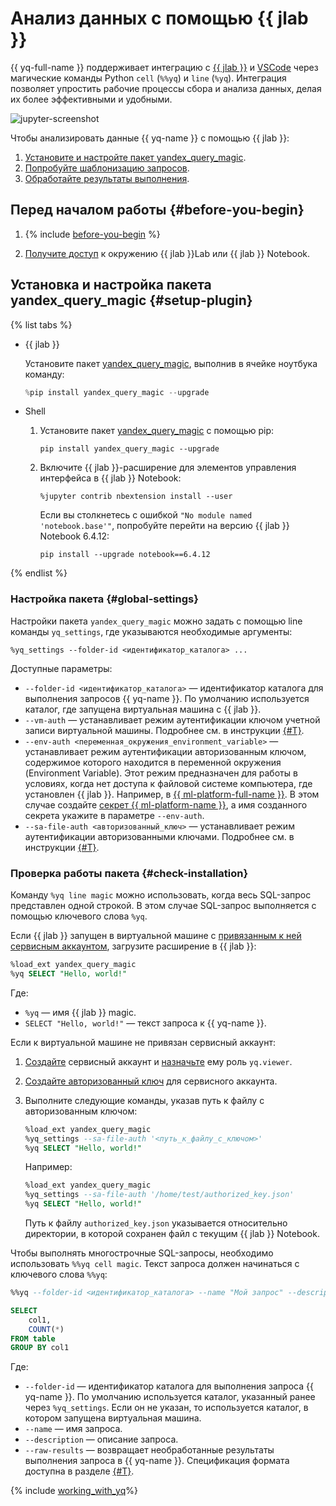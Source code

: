 # Анализ данных с помощью {{ jlab }}

{{ yq-full-name }} поддерживает интеграцию с [{{ jlab }}](https://jupyter.org) и [VSCode](https://code.visualstudio.com/docs/datascience/jupyter-notebooks) через магические команды Python `cell` (`%%yq`) и `line` (`%yq`). Интеграция позволяет упростить рабочие процессы сбора и анализа данных, делая их более эффективными и удобными.

![jupyter-screenshot](../../_assets/query/jupyter-screenshot.png)

Чтобы анализировать данные {{ yq-name }} с помощью {{ jlab }}:

1. [Установите и настройте пакет yandex_query_magic](#setup-plugin).
1. [Попробуйте шаблонизацию запросов](#templating).
1. [Обработайте результаты выполнения](#capture-command-result).

## Перед началом работы {#before-you-begin}

1. {% include [before-you-begin](../../_tutorials/_tutorials_includes/before-you-begin.md) %}

1. [Получите доступ](https://jupyter.org/install) к окружению {{ jlab }}Lab или {{ jlab }} Notebook.

## Установка и настройка пакета yandex_query_magic {#setup-plugin}

{% list tabs %}

- {{ jlab }}

  Установите пакет [yandex_query_magic](https://pypi.org/project/yandex-query-magic/), выполнив в ячейке ноутбука команду:

  ```python
  %pip install yandex_query_magic --upgrade
  ```

- Shell

  1. Установите пакет [yandex_query_magic](https://pypi.org/project/yandex-query-magic/) c помощью pip:

     ```shell
     pip install yandex_query_magic --upgrade
     ```

  1. Включите {{ jlab }}-расширение для элементов управления интерфейса в {{ jlab }} Notebook:

     ```shell
     %jupyter contrib nbextension install --user
     ```

     Если вы столкнетесь с ошибкой `"No module named 'notebook.base'"`, попробуйте перейти на версию {{ jlab }} Notebook 6.4.12:

     ```shell
     pip install --upgrade notebook==6.4.12
     ```

{% endlist %}

### Настройка пакета {#global-settings}

Настройки пакета `yandex_query_magic` можно задать с помощью line команды `yq_settings`, где указываются необходимые аргументы:

```shell
%yq_settings --folder-id <идентификатор_каталога> ...
```

Доступные параметры:

* `--folder-id <идентификатор_каталога>` — идентификатор каталога для выполнения запросов {{ yq-name }}. По умолчанию используется каталог, где запущена виртуальная машина с {{ jlab }}.
* `--vm-auth` — устанавливает режим аутентификации ключом учетной записи виртуальной машины. Подробнее см. в инструкции [{#T}](../../compute/operations/vm-connect/auth-inside-vm.md).
* `--env-auth <переменная_окружения_environment_variable>` — устанавливает режим аутентификации авторизованным ключом, содержимое которого находится в переменной окружения (Environment Variable). Этот режим предназначен для работы в условиях, когда нет доступа к файловой системе компьютера, где установлен {{ jlab }}. Например, в [{{ ml-platform-full-name }}](../../datasphere/concepts/index.md). В этом случае создайте [секрет {{ ml-platform-name }}](../../datasphere/operations/data/secrets.md), а имя созданного секрета укажите в параметре `--env-auth`.
* `--sa-file-auth <авторизованный_ключ>` — устанавливает режим аутентификации авторизованными ключами. Подробнее см. в инструкции [{#T}](../../iam/operations/authentication/manage-authorized-keys.md#create-authorized-key).

### Проверка работы пакета {#check-installation}

Команду `%yq line magic` можно использовать, когда весь SQL-запрос представлен одной строкой. В этом случае SQL-запрос выполняется с помощью ключевого слова `%yq`.

Если {{ jlab }} запущен в виртуальной машине с [привязанным к ней сервисным аккаунтом](../../compute/operations/vm-connect/auth-inside-vm), загрузите расширение в {{ jlab }}:

```sql
%load_ext yandex_query_magic
%yq SELECT "Hello, world!"
```

Где:

* `%yq` — имя {{ jlab }} magic.
* `SELECT "Hello, world!"` — текст запроса к {{ yq-name }}.

Если к виртуальной машине не привязан сервисный аккаунт:

1. [Создайте](../../iam/operations/sa/create.md) сервисный аккаунт и [назначьте](../../iam/operations/sa/assign-role-for-sa.md) ему роль `yq.viewer`.

1. [Создайте авторизованный ключ](../../iam/operations/authentication/manage-authorized-keys.md#create-authorized-key) для сервисного аккаунта.

1. Выполните следующие команды, указав путь к файлу с авторизованным ключом:

    ```sql
    %load_ext yandex_query_magic
    %yq_settings --sa-file-auth '<путь_к_файлу_с_ключом>'
    %yq SELECT "Hello, world!"
    ```

    Например:

    ```sql
    %load_ext yandex_query_magic
    %yq_settings --sa-file-auth '/home/test/authorized_key.json'
    %yq SELECT "Hello, world!"
    ```

    Путь к файлу `authorized_key.json` указывается относительно директории, в которой сохранен файл с текущим {{ jlab }} Notebook.

Чтобы выполнять многострочные SQL-запросы, необходимо использовать `%%yq cell magic`. Текст запроса должен начинаться с ключевого слова `%%yq`:

```sql
%%yq --folder-id <идентификатор_каталога> --name "Мой запрос" --description "Тестовый запрос" --raw-results

SELECT
    col1,
    COUNT(*)
FROM table
GROUP BY col1
```

Где:

* `--folder-id` — идентификатор каталога для выполнения запроса {{ yq-name }}. По умолчанию используется каталог, указанный ранее через `%yq_settings`. Если он не указан, то используется каталог, в котором запущена виртуальная машина.
* `--name` — имя запроса.
* `--description` — описание запроса.
* `--raw-results` — возвращает необработанные результаты выполнения запроса в {{ yq-name }}. Спецификация формата доступна в разделе [{#T}](../../query/api/yql-json-conversion-rules.md).

{% include [working_with_yq](../../_includes/query/magics.md)%}
